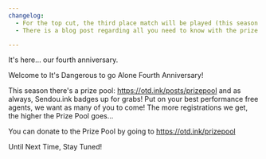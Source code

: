 ```yaml
---
changelog:
  - For the top cut, the third place match will be played (this season only)
  - There is a blog post regarding all you need to know with the prize pool see above for the link.

---
```


It's here... our fourth anniversary.

Welcome to It's Dangerous to go Alone Fourth Anniversary!

This season there's a prize pool: https://otd.ink/posts/prizepool and as always, Sendou.ink badges up for grabs! Put on your best performance free agents, we want as many of you to come! The more registrations we get, the higher the Prize Pool goes...

You can donate to the Prize Pool by going to https://otd.ink/prizepool

Until Next Time,
Stay Tuned!
